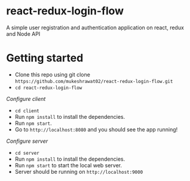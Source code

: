 # react-redux-login-flow
A simple user registration and authentication application on react, redux and Node API

# Getting started

- Clone this repo using git clone `https://github.com/mukeshrawat02/react-redux-login-flow.git`
- `cd react-redux-login-flow`

*Configure client*
- `cd client`
- Run `npm install` to install the dependencies.
- Run `npm start`.
- Go to `http://localhost:8080` and you should see the app running!

*Configure server*
- `cd server`
- Run `npm install` to install the dependencies.
- Run `npm start` to start the local web server.
- Server should be running on `http://localhost:9000`
